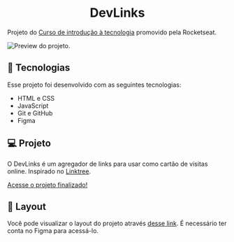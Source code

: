 <h1 align="center"> DevLinks </h1>

Projeto do [Curso de introdução à tecnologia](https://www.google.com/aclk?sa=l&ai=DChcSEwjNjIWy2KGBAxVjQUgAHVbEBCoYABABGgJjZQ&gclid=EAIaIQobChMIzYyFstihgQMVY0FIAB1WxAQqEAAYASABEgIeb_D_BwE&sig=AOD64_2dRLgBe409LxYGl_zfplRfivMUqA&adurl&ved=2ahUKEwjt2ICy2KGBAxVpqpUCHalpDm8QqyQoAHoECAgQCw) promovido pela Rocketseat.

![Preview do projeto.](https://github.com/karinasasaki/linktree/blob/main/.github/preview.png?raw=true)

## 🚀 Tecnologias

Esse projeto foi desenvolvido com as seguintes tecnologias:

- HTML e CSS
- JavaScript
- Git e GitHub
- Figma

## 💻 Projeto

O DevLinks é um agregador de links para usar como cartão de visitas online. Inspirado no [Linktree](https://linktr.ee/s/templates/).

[Acesse o projeto finalizado!](https://karinasasaki.github.io/DevLinks/)

## 🎨 Layout

Você pode visualizar o layout do projeto através [desse link](https://www.figma.com/community/file/1187422022288947321). É necessário ter conta no Figma para acessá-lo.

